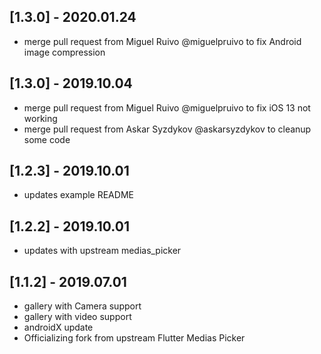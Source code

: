 ## [1.3.0] - 2020.01.24

* merge pull request from Miguel Ruivo @miguelpruivo to fix Android image compression

## [1.3.0] - 2019.10.04

* merge pull request from Miguel Ruivo @miguelpruivo to fix iOS 13 not working
* merge pull request from Askar Syzdykov @askarsyzdykov to cleanup some code

## [1.2.3] - 2019.10.01

* updates example README

## [1.2.2] - 2019.10.01

* updates with upstream medias_picker

## [1.1.2] - 2019.07.01

* gallery with Camera support
* gallery with video support
* androidX update
* Officializing fork from upstream Flutter Medias Picker
